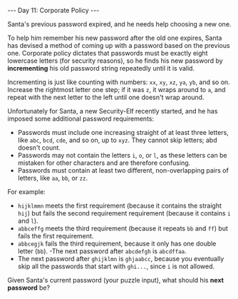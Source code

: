 --- Day 11: Corporate Policy ---

Santa's previous password expired, and he needs help choosing a new one.

To help him remember his new password after the old one expires, Santa has devised a method of coming up with a password based on the previous one. Corporate policy dictates that passwords must be exactly eight lowercase letters (for security reasons), so he finds his new password by **incrementing** his old password string repeatedly until it is valid.

Incrementing is just like counting with numbers: ```xx```, ```xy```, ```xz```, ```ya```, ```yb```, and so on. Increase the rightmost letter one step; if it was ```z```, it wraps around to ```a```, and repeat with the next letter to the left until one doesn't wrap around.

Unfortunately for Santa, a new Security-Elf recently started, and he has imposed some additional password requirements:

- Passwords must include one increasing straight of at least three letters, like ```abc```, ```bcd```, ```cde```, and so on, up to ```xyz```. They cannot skip letters; abd doesn't count.
- Passwords may not contain the letters ```i```, ```o```, or ```l```, as these letters can be mistaken for other characters and are therefore confusing.
- Passwords must contain at least two different, non-overlapping pairs of letters, like ```aa```, ```bb```, or ```zz```.
  
For example:

- ```hijklmmn``` meets the first requirement (because it contains the straight ```hij```) but fails the second requirement requirement (because it contains ```i``` and ```l```).
- ```abbceffg``` meets the third requirement (because it repeats ```bb``` and ```ff```) but fails the first requirement.
- ```abbcegjk``` fails the third requirement, because it only has one double letter (```bb```).
 -The next password after ```abcdefgh``` is ```abcdffaa```.
- The next password after ```ghijklmn``` is ```ghjaabcc```, because you eventually skip all the passwords that start with ```ghi...```, since ```i``` is not allowed.

Given Santa's current password (your puzzle input), what should his **next password** be?
